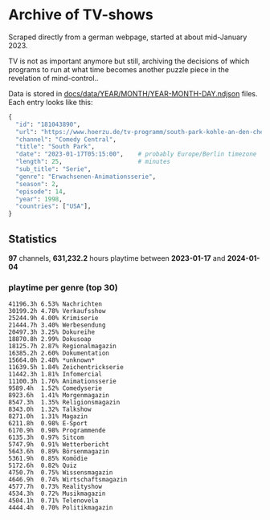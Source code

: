 # Archive of TV-shows

Scraped directly from a german webpage, started at about mid-January 2023.

TV is not as important anymore but still, archiving the decisions of which programs to run at what time
becomes another puzzle piece in the revelation of mind-control.. 

Data is stored in [docs/data/YEAR/MONTH/YEAR-MONTH-DAY.ndjson](docs/data/) files. 
Each entry looks like this:

```python
{
  "id": "181043890", 
  "url": "https://www.hoerzu.de/tv-programm/south-park-kohle-an-den-chefkoch/bid_181043890/", 
  "channel": "Comedy Central", 
  "title": "South Park", 
  "date": "2023-01-17T05:15:00",    # probably Europe/Berlin timezone 
  "length": 25,                     # minutes 
  "sub_title": "Serie", 
  "genre": "Erwachsenen-Animationsserie", 
  "season": 2, 
  "episode": 14, 
  "year": 1998, 
  "countries": ["USA"],
}
```

## Statistics

**97** channels, **631,232.2** hours playtime between **2023-01-17** and **2024-01-04**


### playtime per genre (top 30)

    41196.3h 6.53% Nachrichten
    30199.2h 4.78% Verkaufsshow
    25244.9h 4.00% Krimiserie
    21444.7h 3.40% Werbesendung
    20497.3h 3.25% Dokureihe
    18870.8h 2.99% Dokusoap
    18125.7h 2.87% Regionalmagazin
    16385.2h 2.60% Dokumentation
    15664.0h 2.48% *unknown*
    11639.5h 1.84% Zeichentrickserie
    11442.3h 1.81% Infomercial
    11100.3h 1.76% Animationsserie
    9589.4h  1.52% Comedyserie
    8923.6h  1.41% Morgenmagazin
    8547.3h  1.35% Religionsmagazin
    8343.0h  1.32% Talkshow
    8271.0h  1.31% Magazin
    6211.8h  0.98% E-Sport
    6170.9h  0.98% Programmende
    6135.3h  0.97% Sitcom
    5747.9h  0.91% Wetterbericht
    5643.6h  0.89% Börsenmagazin
    5361.9h  0.85% Komödie
    5172.6h  0.82% Quiz
    4750.7h  0.75% Wissensmagazin
    4646.9h  0.74% Wirtschaftsmagazin
    4577.7h  0.73% Realityshow
    4534.3h  0.72% Musikmagazin
    4504.1h  0.71% Telenovela
    4444.4h  0.70% Politikmagazin
